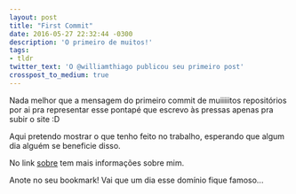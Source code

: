 ```yaml
---
layout: post
title: "First Commit"
date: 2016-05-27 22:32:44 -0300
description: 'O primeiro de muitos!'
tags:
- tldr
twitter_text: 'O @williamthiago publicou seu primeiro post'
crosspost_to_medium: true
---
```

Nada melhor que a mensagem do primeiro commit de muiiiiitos repositórios por ai pra representar esse pontapé que escrevo às pressas apenas pra subir o site :D

Aqui pretendo mostrar o que tenho feito no trabalho, esperando que algum dia alguém se beneficie disso.

No link [sobre](/sobre) tem mais informações sobre mim.

Anote no seu bookmark! Vai que um dia esse domínio fique famoso... 